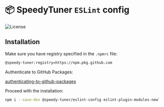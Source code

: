 # 📦 SpeedyTuner `ESLint` config

![License](https://img.shields.io/github/license/speedy-tuner/eslint-config)

## Installation

Make sure you have registry specified in the `.npmrc` file:

```bash
@speedy-tuner:registry=https://npm.pkg.github.com
```

Authenticate to GitHub Packages:

[authenticating-to-github-packages](https://docs.github.com/en/packages/working-with-a-github-packages-registry/working-with-the-npm-registry#authenticating-to-github-packages)

Proceed with the installation:

```bash
npm i --save-dev @speedy-tuner/eslint-config eslint-plugin-modules-newline eslint-plugin-prettier
```
